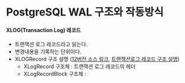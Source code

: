 # PostgreSQL WAL 구조와 작동방식

#### XLOG(Transaction Log) 레코드
- 트랜잭션 로그 레코드라고 읽는다.
- 변경내용을 기록하는 단위이다.
- XLOGRecord 구조 설명 ([12버전 소스 링크](https://github.com/postgres/postgres/blob/REL_12_STABLE/src/include/access/xlogrecord.h), [트랜잭션로그 레코드 구조 설명](https://www.interdb.jp/blog/post/pgsql/pg95walformat/))
  - XLogRecord 구조체 : 트랜잭션 로그 레코드의 헤더
  - XLogRecordBlock 구조체 :  
